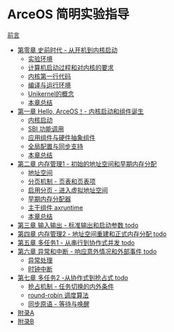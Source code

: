 # ArceOS 简明实验指导

[前言](Prefix.md)

- [第零章 史前时代 - 从开机到内核启动](ch00-00.md)
  - [实验环境](ch00-01.md)
  - [计算机启动过程和对内核的要求](ch00-02.md)
  - [内核第一行代码](ch00-03.md)
  - [编译与运行环境](ch00-04.md)
  - [Unikernel的概念]()
  - [本章总结](ch00-06.md)
- [第一章 Hello, ArceOS！- 内核启动和组件诞生](ch01-00.md)
  - [内核启动](ch01-01.md)
  - [SBI 功能调用](ch01-02.md)
  - [应用组件与硬件抽象组件](ch01-03.md)
  - [全局配置与同步支持](ch01-04.md)
  - [本章总结](ch01-05.md)
- [第二章 内存管理1 - 初始的地址空间和早期内存分配](ch02-00.md)
  - [地址空间](ch02-01.md)
  - [分页机制 - 页表和页表项](ch02-02.md)
  - [启用分页 - 进入虚拟地址空间](ch02-03.md)
  - [早期内存分配器](ch02-04.md)
  - [主干组件 axruntime](ch02-05.md)
  - [本章总结](ch02-06.md)
- [第三章 输入输出 - 标准输出和启动参数 todo]()
- [第四章 内存管理2 - 地址空间重建和正式内存分配 todo]()
- [第五章 多任务1 - 从串行到协作式并发 todo]()
- [第六章 异常和中断 - 响应意外情况和外部事件 todo]()
  - [异常处理]()
  - [时钟中断]()
- [第七章 多任务2 -从协作式到抢占式 todo]()
  - [抢占机制 - 任务切换的内外条件]()
  - [round-robin 调度算法]()
  - [同步原语 - 等待与唤醒]()
- [附录A](ch08-00.md)
- [附录B](ch09-00.md)